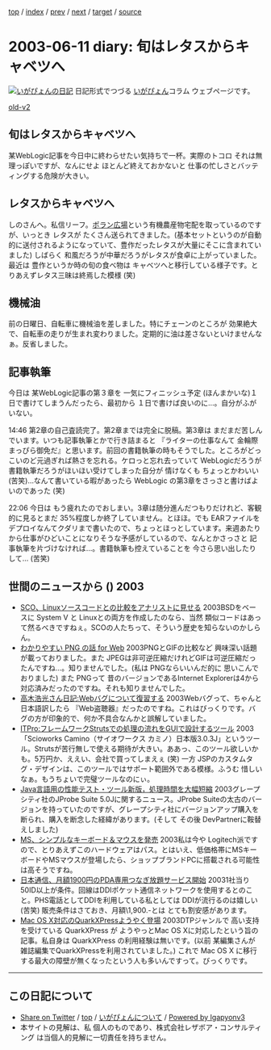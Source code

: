 [top](../index.html) 
 / [index](index.html) 
 / [prev](ig030610.html) 
 / [next](ig030613.html) 
 / [target](https://www.igapyon.jp/igapyon/diary/2003/ig030611.html) 
 / [source](https://github.com/igapyon/diary/blob/master/2003/ig030611.src.md) 

2003-06-11 diary: 旬はレタスからキャベツへ
=====================================================================================================
[![いがぴょんの日記](https://www.igapyon.jp/igapyon/diary/images/iga200306s.jpg "いがぴょん")](https://www.igapyon.jp/igapyon/diary/memo/memoigapyon.html) 日記形式でつづる [いがぴょん](https://www.igapyon.jp/igapyon/diary/memo/memoigapyon.html)コラム ウェブページです。

[old-v2](ig030611-orig.html)

## 旬はレタスからキャベツへ

某WebLogic記事を今日中に終わらせたい気持ちで一杯。実際のトコロ それは無理っぽいですが、なんにせよ ほとんど終えておかないと 仕事の忙しさとバッティングする危険が大きい。


## レタスからキャベツへ

しのさんへ。私信リーフ。[ポラン広場](http://www.polan.net/polan/)という有機農産物宅配を取っているのですが、いっとき レタスが たくさん送られてきました。(基本セットというのが自動的に送付されるようになっていて、豊作だったレタスが大量にそこに含まれていました) しばらく 和風だろうが中華だろうがレタスが食卓に上がっていました。最近は 豊作というか時の旬の食べ物は キャベツへと移行している様子です。とりあえずレタス三昧は終焉した模様 (笑)

## 機械油

前の日曜日、自転車に機械油を差しました。特にチェーンのところが 効果絶大で、自転車の走りが生まれ変わりました。定期的に油は差さないといけませんなぁ。反省しました。

## 記事執筆

今日は 某WebLogic記事の第３章を 一気にフィニッシュ予定 (ほんまかいな)１日で書けてしまうんだったら、最初から １日で書けば良いのに…。自分がふがいない。

14:46 第2章の自己査読完了。第2章までは完全に脱稿。第3章は まだまだ苦しんでいます。いつも記事執筆とかで行き詰まると 『ライターの仕事なんて 金輪際まっぴら御免だ』と思います。前回の書籍執筆の時もそうでした。ところがどっこいのど元過ぎれば熱さを忘れる。ケロっと忘れ去っていて WebLogicだろうが書籍執筆だろうがほいほい受けてしまった自分が 情けなくも ちょっとかわいい (苦笑)…なんて書いている暇があったら WebLogic の第3章をさっさと書けばよいのであった
(笑)

22:06 今日は もう疲れたのでおしまい。3章は随分進んだつもりだけれど、客観的に見るとまだ 35%程度しか終了していません。とほほ。でも EARファイルをデプロイなんてクダリまで書いたので、ちょっとほっとしています。来週あたりから仕事がひどいことになりそうな予感がしているので、なんとかさっさと 記事執筆を片づけなければ…。書籍執筆も控えていることを 今さら思い出したりして… (苦笑)

## 世間のニュースから () 2003

* [SCO、Linuxソースコードとの比較をアナリストに見せる](http://www.zdnet.co.jp/news/0306/10/ne00_sco.html)  2003BSDをベースに System V と Linuxとの両方を作成したのなら、当然 類似コードはあって然るべきですねぇ。SCOの人たちって、そういう歴史を知らないのかしらん。
* [わかりやすい PNG の話 for Web](http://www.mikeneko.ne.jp/~lab/grp/png/)  2003PNGとGIFの比較など 興味深い話題が載っておりました。また JPEGは非可逆圧縮だけれどGIFは可逆圧縮だったんですね…。知りませんでした。(私は PNGならいいんだ的に 思いこんでおりました) また PNGって 昔のバージョンであるInternet Explorerは4から対応済みだったのですね。それも知りませんでした。
* [高木浩光さん日記:Webバグについて復習する](http://d.hatena.ne.jp/HiromitsuTakagi/20030607)  2003Webバグって、ちゃんと日本語訳したら 『Web盗聴器』だったのですね。これはびっくりです。バグの方が印象的で、何か不具合なんかと誤解していました。
* [ITPro:フレームワークStrutsでの処理の流れをGUIで設計するツール](http://itpro.nikkeibp.co.jp/free/SI/NEWS/20030604/1/)  2003「Scioworks Camino（サイオワークス カミノ）日本版3.0.3J」というツール。Strutsが苦行無しで使える期待が大きい。ああっ、このツール欲しいかも。5万円か、ええい、会社で買ってしまえぇ (笑) 一方 JSPのカスタムタグ・デザインは、このツールではサポート範囲外である模様。ふうむ 惜しいなぁ。もうちょいで完璧ツールなのにぃ。
* [Java言語用の性能テスト・ツール新版，処理時間を大幅短縮](http://itpro.nikkeibp.co.jp/free/SI/NEWS/20030604/2/)  2003グレープシティ社のJProbe Suite 5.0Jに関するニュース。JProbe Suiteの太古のバージョンを持っていたのですが、グレープシティ社にバージョンアップ購入を断られ、購入を断念した経緯があります。(そして その後 DevPartnerに鞍替えしました)
* [MS、シンプルなキーボード＆マウスを発売](http://www.zdnet.co.jp/news/0306/10/njbt_05.html)  2003私は今や Logitech派ですので、とりあえずこのハードウェアはパス。とはいえ、低価格帯にMSキーボードやMSマウスが登場したら、ショップブランドPCに搭載される可能性は高そうですね。
* [日本通信、月額1900円のPDA専用つなぎ放題サービス開始](http://japan.cnet.com/news/com/story/0,2000047668,20055171,00.htm)  20031社当り50ID以上が条件。回線はDDIポケット通信ネットワークを使用するとのこと。PHS電話としてDDIを利用している私としては DDIが流行るのは嬉しい (苦笑) 販売条件はさておき、月額\1,900.-とは とても割安感があります。
* [Mac OS X対応のQuarkXPressようやく登場](http://www.zdnet.co.jp/news/0306/11/nebt_10.html)  2003DTPジャンルで 高い支持を受けている QuarkXPress が ようやっとMac OS Xに対応したという旨の記事。私自身は QuarkXPress の利用経験は無いです。(以前 某編集さんが 雑誌編集でQuarkXPressを利用されていました。) これで Mac OS X に移行する最大の障壁が無くなったという人も多いんですって。びっくりです。


----------------------------------------------------------------------------------------------------

## この日記について

* [Share on Twitter](https://twitter.com/intent/tweet?hashtags=igapyon%2Cdiary%2C%E3%81%84%E3%81%8C%E3%81%B4%E3%82%87%E3%82%93&text=%E6%97%AC%E3%81%AF%E3%83%AC%E3%82%BF%E3%82%B9%E3%81%8B%E3%82%89%E3%82%AD%E3%83%A3%E3%83%99%E3%83%84%E3%81%B8&url=https%3A%2F%2Fwww.igapyon.jp%2Figapyon%2Fdiary%2F2003%2Fig030611.html) / [top](../index.html) / [いがぴょんについて](https://www.igapyon.jp/igapyon/diary/memo/memoigapyon.html) / [Powered by Igapyonv3](https://github.com/igapyon/igapyonv3)
* 本サイトの見解は、私 個人のものであり、株式会社レザボア・コンサルティング は当個人的見解に一切責任を持ちません。 

